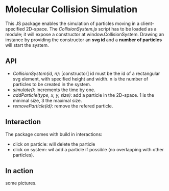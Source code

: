 # Molecular Collision Simulation

This JS package enables the simulation of particles moving in a client-specified 2D-space. The *CollisionSystem.js* script has to be loaded as a module; it will expose a constructor at window.CollisionSystem. Drawing an instance by providing the constructor an **svg id** and a **number of particles** will start the system. 

## API
- *CollisionSystem(id, n)*: [constructor] id must be the id of a rectangular svg element, with specified height and width. n is the number of particles to be created in the system.
- *simulate()*: increments the time by one.
- *addParticle(type, x, y, size)*: add a particle in the 2D-space. 1 is the minimal size, 3 the maximal size. 
- *removeParticle(id)*: remove the refered particle.

## Interaction
The package comes with build in interactions:
- click on particle: will delete the particle
- click on system: wil add a particle if possible (no overlapping with other particles).

## In action
some pictures. 